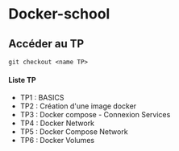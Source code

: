 # Docker-school

## Accéder au TP 

`git checkout <name TP>`

#### Liste TP

- TP1 : BASICS
- TP2 : Création d'une image docker
- TP3 : Docker compose - Connexion Services
- TP4 : Docker Network
- TP5 : Docker Compose Network
- TP6 : Docker Volumes

